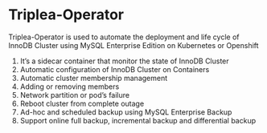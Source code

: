 # Triplea-Operator
Triplea-Operator is used to automate the deployment and life cycle of InnoDB Cluster using MySQL Enterprise Edition on Kubernetes or Openshift </br>
1. It’s a sidecar container that monitor the state of InnoDB Cluster
2. Automatic configuration of InnoDB Cluster on Containers
3. Automatic cluster membership management 
4. Adding or removing members 
5. Network partition or pod’s failure
6. Reboot cluster from complete outage 
7. Ad-hoc and scheduled backup using MySQL Enterprise Backup
8. Support online full backup, incremental backup and differential backup

